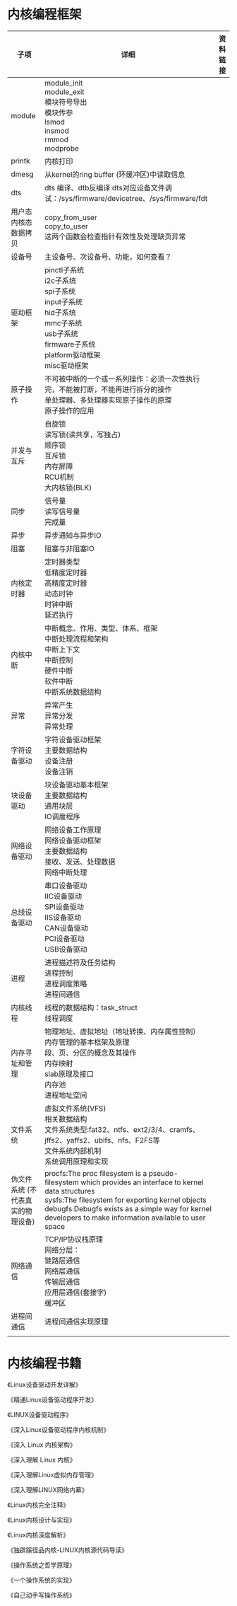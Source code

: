 # 内核编程框架

| 子项                              | 详细                                                         | 资料链接 |
| --------------------------------- | ------------------------------------------------------------ | -------- |
| module                            | module_init<br>module_exit<br>模块符号导出<br>模块传参<br>lsmod<br>insmod<br>rmmod<br>modprobe |          |
| printk                            | 内核打印                                                     |          |
| dmesg                             | 从kernel的ring buffer (环缓冲区)中读取信息                   |          |
| dts                               | dts 编译、dtb反编译 dts对应设备文件调试：/sys/firmware/devicetree、/sys/firmware/fdt |          |
| 用户态内核态数据拷贝              | copy_from_user<br>copy_to_user<br>这两个函数会检查指针有效性及处理缺页异常 |          |
| 设备号                            | 主设备号、次设备号、功能，如何查看？                         |          |
| 驱动框架                          | pinctl子系统<br>i2c子系统<br>spi子系统<br>input子系统<br>hid子系统<br>mmc子系统<br>usb子系统<br>firmware子系统<br>platform驱动框架<br>misc驱动框架 |          |
| 原子操作                          | 不可被中断的一个或一系列操作：必须一次性执行完，不能被打断，不能再进行拆分的操作<br>单处理器、多处理器实现原子操作的原理<br>原子操作的应用 |          |
| 并发与互斥                        | 自旋锁<br>读写锁(读共享，写独占) <br>顺序锁<br>互斥锁<br>内存屏障<br>RCU机制<br>大内核锁(BLK) |          |
| 同步                              | 信号量<br/>读写信号量<br/>完成量                             |          |
| 异步                              | 异步通知与异步IO                                             |          |
| 阻塞                              | 阻塞与非阻塞IO                                               |          |
| 内核定时器                        | 定时器类型<br/>低精度定时器<br/>高精度定时器<br/>动态时钟<br/>时钟中断<br/>延迟执行 |          |
| 内核中断                          | 中断概念、作用、类型、体系、框架<br/>中断处理流程和架构<br/>中断上下文<br/>中断控制<br/>硬件中断<br/>软件中断<br/>中断系统数据结构 |          |
| 异常                              | 异常产生<br/>异常分发<br/>异常处理                           |          |
| 字符设备驱动                      | 字符设备驱动框架<br/>主要数据结构<br/>设备注册<br/>设备注销  |          |
| 块设备驱动                        | 块设备驱动基本框架<br/>主要数据结构<br/>通用块层<br/>IO调度程序 |          |
| 网络设备驱动                      | 网络设备工作原理<br/>网络设备驱动框架<br/>主要数据结构<br/>接收、发送、处理数据<br/>网络中断处理 |          |
| 总线设备驱动                      | 串口设备驱动<br/>IIC设备驱动<br/>SPI设备驱动<br/>IIS设备驱动<br/>CAN设备驱动<br/>PCI设备驱动<br/>USB设备驱动 |          |
| 进程                              | 进程描述符及任务结构<br/>进程控制<br/>进程调度策略<br/>进程间通信 |          |
| 内核线程                          | 线程的数据结构：task_struct<br/>线程调度                     |          |
| 内存寻址和管理                    | 物理地址、虚拟地址（地址转换、内存属性控制）<br/>内存管理的基本框架及原理<br/>段、页、分区的概念及其操作<br/>内存映射<br/>slab原理及接口<br/>内存池<br/>进程地址空间 |          |
| 文件系统                          | 虚拟文件系统(VFS) <br/>相关数据结构<br/>文件系统类型:fat32、ntfs、ext2/3/4、cramfs、jffs2、yaffs2、ubifs、nfs、F2FS等<br/>文件系统内部机制<br/>系统调用原理和实现 |          |
| 伪文件系统 (不代表真实的物理设备) | procfs:The proc filesystem is a pseudo-filesystem which provides an interface to kernel data structures<br/>sysfs:The filesystem for exporting kernel objects<br/>debugfs:Debugfs exists as a simple way for kernel developers to make information available to user space |          |
| 网络通信                          | TCP/IP协议栈原理<br/>网络分层： <br/>链路层通信<br/>网络层通信<br/>传输层通信<br/>应用层通信(套接字) <br/>缓冲区 |          |
| 进程间通信                        | 进程间通信实现原理                                           |          |
|                                   |                                                              |          |

# 内核编程书籍

《Linux设备驱动开发详解》 

《精通Linux设备驱动程序开发》 

《LINUX设备驱动程序》 

《深入Linux设备驱动程序内核机制》 

《深入 Linux 内核架构》 

《深入理解 Linux 内核》 

《深入理解Linux虚拟内存管理》 

《深入理解LINUX网络内幕》 

《Linux内核完全注释》 

《Linux内核设计与实现》 

《Linux内核深度解析》 

《独辟蹊径品内核-LINUX内核源代码导读》 

《操作系统之哲学原理》 

《一个操作系统的实现》 

《自己动手写操作系统》
